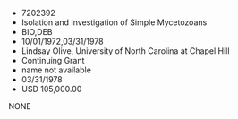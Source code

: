 * 7202392
* Isolation and Investigation of Simple Mycetozoans
* BIO,DEB
* 10/01/1972,03/31/1978
* Lindsay Olive, University of North Carolina at Chapel Hill
* Continuing Grant
*   name not available
* 03/31/1978
* USD 105,000.00

NONE